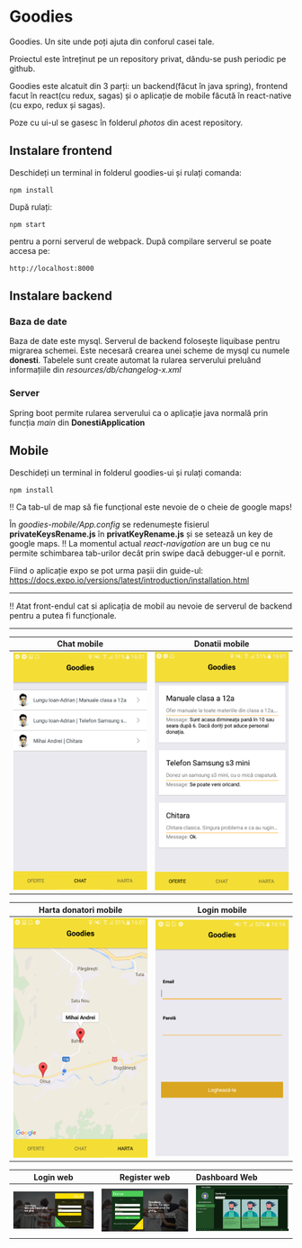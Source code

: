 # Goodies
Goodies. Un site unde poți ajuta din conforul casei tale.

Proiectul este întreținut pe un repository privat, dându-se push periodic pe github.

Goodies este alcatuit din 3 parți: un backend(făcut în java spring), frontend facut în react(cu redux, sagas) și o aplicație de mobile făcută în react-native (cu expo, redux și sagas).

Poze cu ui-ul se gasesc în folderul *photos* din acest repository.

## Instalare frontend

Deschideți un terminal in folderul goodies-ui și rulați comanda:

```
npm install
```

După rulați:

```
npm start
```

pentru a porni serverul de webpack. După compilare serverul se poate accesa pe:

```
http://localhost:8000
```

## Instalare backend

### Baza de date

Baza de date este mysql. Serverul de backend folosește liquibase pentru migrarea schemei. Este necesară crearea unei scheme de mysql cu numele **donesti**. Tabelele sunt create automat la rularea serverului preluând informațiile din *resources/db/changelog-x.xml*

### Server

Spring boot permite rularea serverului ca o aplicație java normală prin funcția *main* din **DonestiApplication**

## Mobile

Deschideți un terminal in folderul goodies-ui și rulați comanda:

```
npm install
```

!! Ca tab-ul de map să fie funcțional este nevoie de o cheie de google maps!

În *goodies-mobile/App.config* se redenumește fisierul **privateKeysRename.js** în **privatKeyRename.js** și se setează un key de google maps.
!! La momentul actual *react-navigation* are un bug ce nu permite schimbarea tab-urilor decât prin swipe dacă debugger-ul e pornit.

Fiind o aplicație expo se pot urma pașii din guide-ul: https://docs.expo.io/versions/latest/introduction/installation.html
___

!! Atat front-endul cat si aplicația de mobil au nevoie de serverul de backend pentru a putea fi funcționale.
___


Chat mobile                                        |  Donatii mobile
:-------------------------------------------------:|:-------------------------:
<img src="./photos/mobile/chat.png" width="300">   | <img src="./photos/mobile/donatii.png" width="300">

Harta donatori mobile                              |  Login mobile
:-------------------------------------------------:|:-------------------------:
<img src="./photos/mobile/harta.png" width="300">  | <img src="./photos/mobile/login.png" width="300">



Login web                                          |  Register web                                      |  Dashboard Web
:-------------------------------------------------:|:--------------------------------------------------:|:---------------------
<img src="./photos/web/screencapture-localhost-8000-login-1503844796451.png" width="300">  | <img src="./photos/web/screencapture-localhost-8000-login-1503844818433.png" width="300">  |  <img src="./photos/web/screencapture-localhost-8000-donator-dashboard-1503844890072.png" width="300">
